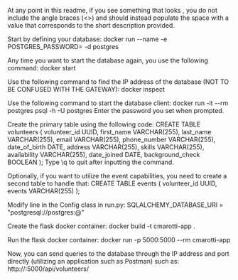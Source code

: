 At any point in this readme, if you see something that looks <like this>, you do not include the angle braces (<>) and should instead populate the space with a value that corresponds to the short description provided.

Start by defining your database:
	docker run --name <server name> -e POSTGRES_PASSWORD=<your password> -d postgres

Any time you want to start the database again, you use the following command: 
	docker start <server name>

Use the following command to find the IP address of the database (NOT TO BE CONFUSED WITH THE GATEWAY):
	docker inspect <server name>

Use the following command to start the database client:
	docker run -it --rm postgres psql -h <IP address of database> -U postgres
Enter the password you set when prompted.

Create the primary table using the following code:
	CREATE TABLE volunteers (
				volunteer_id UUID,
				first_name VARCHAR(255),
				last_name VARCHAR(255),
				email VARCHAR(255),
				phone_number VARCHAR(255),
				date_of_birth DATE,
				address VARCHAR(255),
				skills VARCHAR(255),
				availability VARCHAR(255),
				date_joined DATE,
				background_check BOOLEAN
				);
Type \q to quit after inputting the command.

Optionally, if you want to utilize the event capabilities, you need to create a second table to handle that:
	CREATE TABLE events (
				volunteer_id UUID,
				events VARCHAR(255)
				);

Modify line in the Config class in run.py:
	SQLALCHEMY_DATABASE_URI = "postgresql://postgres:<your password>@<IP address of database>"

Create the flask docker container:
	docker build -t cmarotti-app .

Run the flask docker container:
	docker run -p 5000:5000 --rm cmarotti-app

Now, you can send queries to the database through the IP address and port directly (utilizing an application such as Postman) such as:
	http://<IP address of database>:5000/api/volunteers/
